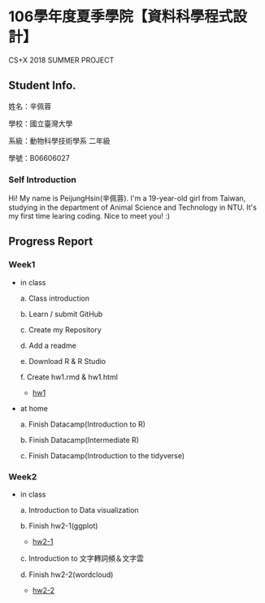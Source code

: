 # 106學年度夏季學院【資料科學程式設計】
CS+X 2018 SUMMER PROJECT
## Student Info.
姓名：辛佩蓉

學校：國立臺灣大學

系級：動物科學技術學系 二年級

學號：B06606027
### Self Introduction 
 Hi! My name is PeijungHsin(辛佩蓉). I'm a 19-year-old girl from Taiwan, studying in the department of Animal Science and Technology in NTU. It's my first time learing coding. Nice to meet you! :)
## Progress Report
### Week1
* in class

  a. Class introduction

  b. Learn / submit GitHub

  c. Create my Repository

  d. Add a readme

  e. Download R & R Studio

  f. Create hw1.rmd & hw1.html
    + [hw1](https://peijunghsin.github.io/CSXsppjhsin/Week1/hw1.html)

* at home

  a. Finish Datacamp(​Introduction to R)

  b. Finish Datacamp(​Intermediate R​)

  c. Finish Datacamp(​​Introduction to the tidyverse​)

### Week2
* in class

  a. Introduction to Data visualization

  b. Finish hw2-1(ggplot)
    + [hw2-1](https://peijunghsin.github.io/CSXsppjhsin/Week2/hw2-1.html)

  c. Introduction to 文字轉詞頻＆文字雲

  d. Finish hw2-2(​​wordcloud)

    + [hw2-2](https://peijunghsin.github.io/CSXsppjhsin/Week2/hw2-2.html)

